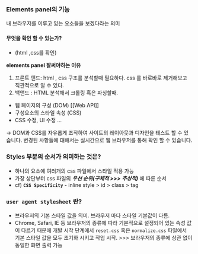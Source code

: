 ### Elements panel의 기능

내 브라우저를 이루고 있는 요소들을 보겠다라는 의미

#### 무엇을 확인 할 수 있는가?
- (html ,css를 확인)

**elements panel 잘써야하는 이유**
1. 프론트 앤드: html , css 구조를 분석할때 필요하다. css 를 바로바로 제거해보고 직관적으로 알 수 있다.
2. 백앤드 : HTML 분석해서 크롤링 혹은 파싱할때.

-   웹 페이지의 구성 (DOM)
[[Web API]]
-   구성요소의 스타일 속성 (CSS)
-   CSS 수정, UI 수정 ...

->   DOM과 CSS를 자유롭게 조작하여 사이트의 레이아웃과 디자인을 테스트 할 수 있습니다.   변경된 사항들에 대해서는 실시간으로 웹 브라우저를 통해 확인 할 수 있습니다.

### Styles 부분의 순서가 의미하는 것은?

-   하나의 요소에 여러개의 css 파일에서 스타일 적용 가능
-   가장 상단부터 css 파일의 _**우선 순위(구체적 >>> 추상적)**_ 에 따른 순서
-   cf) **`CSS Specificity`** - inline style > id > class > tag


 
 ### `user agent stylesheet` 란?

-   브라우저의 기본 스타일 값을 의미. 브라우저 마다 스타일 기본값이 다름.
-   Chrome, Safari, IE 등 브라우저의 종류에 따라 기본적으로 설정되어 있는 속성 값이 다르기 때문에 개발 시작 단계에서 `reset.css` 혹은 `normalize.css` 파일에서 기본 스타일 값을 모두 초기화 시키고 작업 시작. >>> 브라우저의 종류에 상관 없이 동일한 화면 출력 가능

